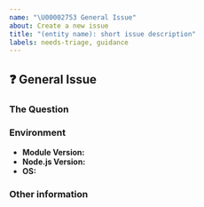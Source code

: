 ```yaml
---
name: "\U00002753 General Issue"
about: Create a new issue
title: "(entity name): short issue description"
labels: needs-triage, guidance
---
```


## :question: General Issue

<!--
⚠️ Important Information
For support questions, please first reference our [documentation](https://github.com/xivstats/lodestone/docs), then use [GitHub Discussions](https://github.com/XIVStats/lodestone/discussions). This repository's issues are intended for feature requests and bug reports.
-->

### The Question
<!--
Ask your question here. Include any details relevant. Make sure you are not
falling prey to the [X/Y problem][2]!

[2]: http://xyproblem.info
-->

### Environment

- **Module Version:** <!-- Version of the module in question -->
- **Node.js Version:** <!-- Version of Node.js (run the command `node -v`) -->
- **OS:** <!-- [all | Windows 10 | macOS Mojave | Ubuntu | etc... ] -->

### Other information
<!-- e.g. detailed explanation, stacktraces, related issues, suggestions on how to fix, links for us to have context, eg. associated pull-request, stackoverflow, slack, etc -->
